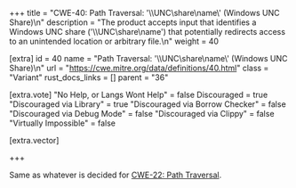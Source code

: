 +++
title = "CWE-40: Path Traversal: '\\\\UNC\\share\\name\\' (Windows UNC Share)\n"
description = "The product accepts input that identifies a Windows UNC share ('\\\\UNC\\share\\name') that potentially redirects access to an unintended location or arbitrary file.\n"
weight = 40

[extra]
id = 40
name = "Path Traversal: '\\\\UNC\\share\\name\\' (Windows UNC Share)\n"
url = "https://cwe.mitre.org/data/definitions/40.html"
class = "Variant"
rust_docs_links = []
parent = "36"

[extra.vote]
"No Help, or Langs Wont Help" = false
Discouraged = true
"Discouraged via Library" = true
"Discouraged via Borrow Checker" = false
"Discouraged via Debug Mode" = false
"Discouraged via Clippy" = false
"Virtually Impossible" = false

[extra.vector]

+++

Same as whatever is decided for [CWE-22: Path Traversal](/rust-are-we-secure-yet/cwes/cwe-22).